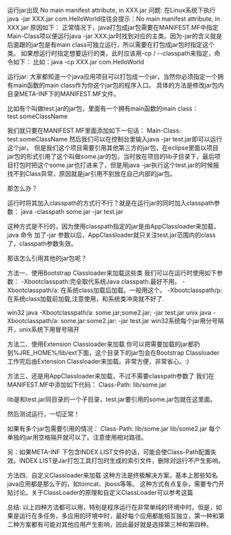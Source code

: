 运行jar出现 No main manifest attribute, in XXX.jar 问题:
在Linux系统下执行java -jar XXX.jar com.HelloWorld往往会提示：No main manifest attribute, in XXX.jar
原因如下：
正常情况下，java打包成jar包需要在MANIFEST.MF中指定Main-Class项以便运行java -jar XXX.jar时找到对应的主类。因为-jar的含义就是后面跟的jar包是有main class可独立运行，所以需要在打包成jar包时指定这个类。
如果想运行时指定想要运行的类，此时应该用-cp / --classpath来指定，命令如下：
比如：java -cp XXX.jar com.HelloWorld

运行jar:
大家都知道一个java应用项目可以打包成一个jar，当然你必须指定一个拥有main函数的main class作为你这个jar包的程序入口。
具体的方法是修改jar包内目录META-INF下的MANIFEST.MF文件。

比如有个叫做test.jar的jar包，里面有一个拥有main函数的main class：test.someClassName

我们就只要在MANIFEST.MF里面添加如下一句话：
Main-Class: test.someClassName
然后我们可以在控制台里输入java -jar test.jar即可以运行这个jar。
但是我们这个项目需要引用其他第三方的jar包，在eclipse里面以项目jar包的形式引用了这个叫做some.jar的包，当时放在项目的lib子目录下，最后项目打包时把这个some.jar也打进来了，但是用java -jar执行这个test.jar的时候报找不到Class异常，原因就是jar引用不到放在自己内部的jar包。

那怎么办？

运行时将其加入classpath的方式行不行？就是在运行jar的同时加入classpath参数：
java -classpath some.jar -jar test.jar

这种方式是不行的，因为使用classpath指定的jar是由AppClassloader来加载，java 命令 加了-jar 参数以后，AppClassloader就只关注test.jar范围内的class了，classpath参数失效。

那该怎么引用其他的jar包呢？

方法一、使用Bootstrap Classloader来加载这些类
我们可以在运行时使用如下参数：
-Xbootclasspath:完全取代系统Java classpath.最好不用。
-Xbootclasspath/a: 在系统class加载后加载。一般用这个。
-Xbootclasspath/p: 在系统class加载前加载,注意使用，和系统类冲突就不好了.

win32 java -Xbootclasspath/a: some.jar;some2.jar; -jar test.jar
unix  java -Xbootclasspath/a: some.jar:some2.jar: -jar test.jar
win32系统每个jar用分号隔开，unix系统下用冒号隔开
 

方法二、使用Extension Classloader来加载
你可以把需要加载的jar都扔到%JRE_HOME%/lib/ext下面，这个目录下的jar包会在Bootstrap Classloader工作完后由Extension Classloader来加载。非常方便，非常省心。:)

方法三、还是用AppClassloader来加载，不过不需要classpath参数了
我们在MANIFEST.MF中添加如下代码：
Class-Path: lib/some.jar

lib是和test.jar同目录的一个子目录，test.jar要引用的some.jar包就在这里面。

然后测试运行，一切正常！

如果有多个jar包需要引用的情况：
Class-Path: lib/some.jar lib/some2.jar
每个单独的jar用空格隔开就可以了。注意使用相对路径。

另：如果META-INF 下包含INDEX.LIST文件的话，可能会使Class-Path配置失效。INDEX.LIST是Jar打包工具打包时生成的索引文件，删除对运行不产生影响。

方法四、自定义Classloader来加载
这种方法是终极解决方案，基本上那些知名java应用都是那么干的，如tomcat、jboss等等。
这种方式有点复杂，需要专门开贴讨论。关于ClassLoader的原理和自定义ClassLoader可以参考这篇

总结:
以上四种方法都可以用，特别是程序运行在非常单纯的环境中时。但是，如果是运行在多任务，多应用的环境中时，最好每个应用都能相互独立，第一种和第二种方案都有可能对其他应用产生影响，因此最好就是选择第三种和第四种。
